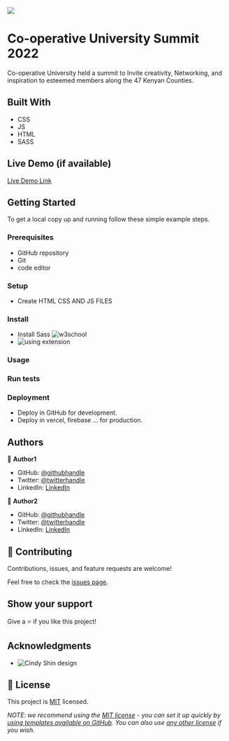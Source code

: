 ![](https://img.shields.io/badge/Microverse-blueviolet)

# Co-operative University Summit 2022

Co-operative University held a summit to Invite creativity, Networking, and inspiration to esteemed members along the 47 Kenyan Counties.

## Built With

- CSS 
- JS
- HTML
- SASS

## Live Demo (if available)

[Live Demo Link](https://livedemo.com)


## Getting Started

To get a local copy up and running follow these simple example steps.

### Prerequisites
  - GitHub repository
  - Git
  - code editor

### Setup
  - Create HTML CSS AND JS FILES 

### Install
  - Install Sass ![w3school](https://techobservatory.com/how-to-compile-sass-scss-to-css-in-visual-studio-code/)
  - ![using extension](https://techobservatory.com/how-to-compile-sass-scss-to-css-in-visual-studio-code/)

### Usage

### Run tests

### Deployment
  - Deploy in GitHub for development.
  - Deploy in vercel, firebase ... for production. 


## Authors

👤 **Author1**

- GitHub: [@githubhandle](https://github.com/svitalis123)
- Twitter: [@twitterhandle](https://twitter.com/twitterhandle)
- LinkedIn: [LinkedIn](https://linkedin.com/in/vitalismutwiri)

👤 **Author2**

- GitHub: [@githubhandle](https://github.com/githubhandle)
- Twitter: [@twitterhandle](https://twitter.com/twitterhandle)
- LinkedIn: [LinkedIn](https://linkedin.com/in/linkedinhandle)

## 🤝 Contributing

Contributions, issues, and feature requests are welcome!

Feel free to check the [issues page](../../issues/).

## Show your support

Give a ⭐️ if you like this project!

## Acknowledgments

- ![Cindy Shin design](https://www.behance.net/gallery/29845175/CC-Global-Summit-2015)


## 📝 License

This project is [MIT](./LICENSE) licensed.

_NOTE: we recommend using the [MIT license](https://choosealicense.com/licenses/mit/) - you can set it up quickly by [using templates available on GitHub](https://docs.github.com/en/communities/setting-up-your-project-for-healthy-contributions/adding-a-license-to-a-repository). You can also use [any other license](https://choosealicense.com/licenses/) if you wish._
